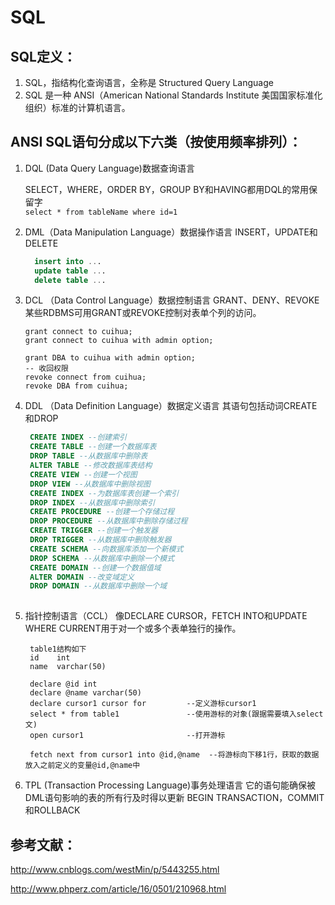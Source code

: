 # SQL

## SQL定义：

1. SQL，指结构化查询语言，全称是 Structured Query Language 
2. SQL 是一种 ANSI（American National Standards Institute 美国国家标准化组织）标准的计算机语言。

## ANSI SQL语句分成以下六类（按使用频率排列）：

1. DQL (Data Query Language)数据查询语言 

   SELECT，WHERE，ORDER BY，GROUP BY和HAVING都用DQL的常用保留字  
   ` select * from tableName where id=1 `

2. DML（Data Manipulation Language）数据操作语言 
   INSERT，UPDATE和DELETE

   ```sql
     insert into ...
     update table ...
     delete table ...
   ```

3. DCL （Data Control Language）数据控制语言 
   GRANT、DENY、REVOKE
   某些RDBMS可用GRANT或REVOKE控制对表单个列的访问。

   ```plsql
   grant connect to cuihua;
   grant connect to cuihua with admin option;
   
   grant DBA to cuihua with admin option;
   -- 收回权限
   revoke connect from cuihua;
   revoke DBA from cuihua;
   ```

   

4. DDL （Data Definition Language）数据定义语言
   其语句包括动词CREATE和DROP

   ```sql
    CREATE INDEX --创建索引
    CREATE TABLE --创建一个数据库表 
    DROP TABLE --从数据库中删除表 
    ALTER TABLE --修改数据库表结构 
    CREATE VIEW --创建一个视图 
    DROP VIEW --从数据库中删除视图 
    CREATE INDEX --为数据库表创建一个索引 
    DROP INDEX --从数据库中删除索引 
    CREATE PROCEDURE --创建一个存储过程 
    DROP PROCEDURE --从数据库中删除存储过程 
    CREATE TRIGGER --创建一个触发器 
    DROP TRIGGER --从数据库中删除触发器 
    CREATE SCHEMA --向数据库添加一个新模式 
    DROP SCHEMA --从数据库中删除一个模式 
    CREATE DOMAIN --创建一个数据值域 
    ALTER DOMAIN --改变域定义 
    DROP DOMAIN --从数据库中删除一个域 
       
   ```

5. 指针控制语言（CCL）
   像DECLARE CURSOR，FETCH INTO和UPDATE WHERE CURRENT用于对一个或多个表单独行的操作。 

   ```plsql
    table1结构如下
    id    int
    name  varchar(50)
   
    declare @id int
    declare @name varchar(50)
    declare cursor1 cursor for         --定义游标cursor1
    select * from table1               --使用游标的对象(跟据需要填入select文)
    open cursor1                       --打开游标
    
    fetch next from cursor1 into @id,@name  --将游标向下移1行，获取的数据放入之前定义的变量@id,@name中
   ```

6. TPL  (Transaction Processing Language)事务处理语言 
   它的语句能确保被DML语句影响的表的所有行及时得以更新
   BEGIN TRANSACTION，COMMIT和ROLLBACK



## 参考文献：

http://www.cnblogs.com/westMin/p/5443255.html

http://www.phperz.com/article/16/0501/210968.html